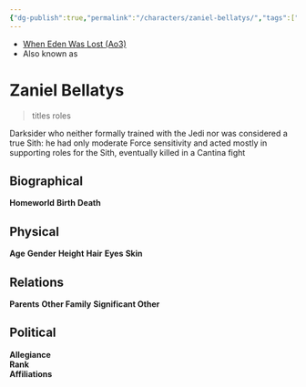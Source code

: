 ```yaml
---
{"dg-publish":true,"permalink":"/characters/zaniel-bellatys/","tags":["forceghost","character","forcesensitive"],"dgHomeLink":false}
---
```


- [When Eden Was Lost (Ao3)](https://archiveofourown.org/works/19334440/chapters/45992584)
- Also known as

# Zaniel Bellatys
>titles roles

Darksider who neither formally trained with the Jedi nor was considered a true Sith: he had only moderate Force sensitivity and acted mostly in supporting roles for the Sith, eventually killed in a Cantina fight

## Biographical

**Homeworld** 
**Birth** 
**Death** 

## Physical

**Age** 
**Gender** 
**Height** 
**Hair** 
**Eyes** 
**Skin** 

## Relations

**Parents** 
**Other Family**
**Significant Other** 

## Political

**Allegiance**  
**Rank**  
**Affiliations**  